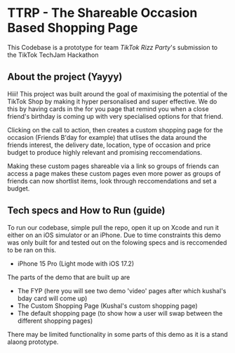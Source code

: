 # TTRP - The Shareable Occasion Based Shopping Page
This Codebase is a prototype for team _TikTok Rizz Party_'s submission to the TikTok TechJam Hackathon

## About the project (Yayyy)
Hiii! This project was built around the goal of maximising the potential of the TikTok Shop by making it hyper personalised and super effective. We do this by having cards in the for you page that remind you when a close friend's birthday is coming up with very specialised options for that friend.

Clicking on the call to action, then creates a custom shopping page for the occasion (Friends B'day for example) that utlises the data around the friends interest, the delivery date, location, type of occasion and price budget to produce highly relevant and promising reccomendations.

Making these custom pages shareable via a link so groups of friends can access a page makes these custom pages even more power as groups of friends can now shortlist items, look through reccomendations and set a budget.

## Tech specs and How to Run (guide)
To run our codebase, simple pull the repo, open it up on Xcode and run it either on an iOS simulator or an iPhone. Due to time constraints this demo was only built for and tested out on the folowing specs and is reccomended to be ran on this.
- iPhone 15 Pro (Light mode with iOS 17.2)

The parts of the demo that are built up are
- The FYP (here you will see two demo 'video' pages after which kushal's bday card will come up)
- The Custom Shopping Page (Kushal's custom shopping page)
- The default shopping page (to show how a user will swap between the different shopping pages)

There may be limited functionality in some parts of this demo as it is a stand alaong prototype. 
